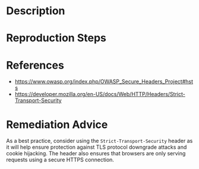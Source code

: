 # Description


# Reproduction Steps


# References

- https://www.owasp.org/index.php/OWASP_Secure_Headers_Project#hsts
- https://developer.mozilla.org/en-US/docs/Web/HTTP/Headers/Strict-Transport-Security


# Remediation Advice

As a best practice, consider using the `Strict-Transport-Security` header as it will help ensure protection against TLS protocol downgrade attacks and cookie hijacking. The header also ensures that browsers are only serving requests using a secure HTTPS connection.